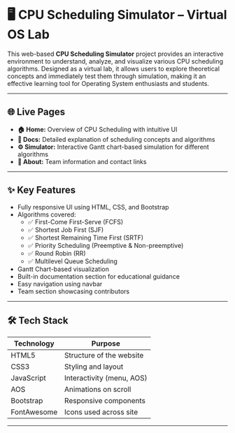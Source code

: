 # 🖥️ CPU Scheduling Simulator – Virtual OS Lab

This web-based **CPU Scheduling Simulator** project provides an interactive environment to understand, analyze, and visualize various CPU scheduling algorithms. Designed as a virtual lab, it allows users to explore theoretical concepts and immediately test them through simulation, making it an effective learning tool for Operating System enthusiasts and students.

---

## 🌐 Live Pages

- **🏠 Home:** Overview of CPU Scheduling with intuitive UI  
- **📄 Docs:** Detailed explanation of scheduling concepts and algorithms  
- **⚙️ Simulator:** Interactive Gantt chart-based simulation for different algorithms  
- **👤 About:** Team information and contact links  

---

## ✨ Key Features

- Fully responsive UI using HTML, CSS, and Bootstrap
- Algorithms covered:
  - ✅ First-Come First-Serve (FCFS)
  - ✅ Shortest Job First (SJF)
  - ✅ Shortest Remaining Time First (SRTF)
  - ✅ Priority Scheduling (Preemptive & Non-preemptive)
  - ✅ Round Robin (RR)
  - ✅ Multilevel Queue Scheduling
- Gantt Chart-based visualization
- Built-in documentation section for educational guidance
- Easy navigation using navbar
- Team section showcasing contributors

---

## 🛠️ Tech Stack

| Technology | Purpose                   |
|------------|---------------------------|
| HTML5      | Structure of the website  |
| CSS3       | Styling and layout        |
| JavaScript | Interactivity (menu, AOS) |
| AOS        | Animations on scroll      |
| Bootstrap  | Responsive components     |
| FontAwesome| Icons used across site    |

---
